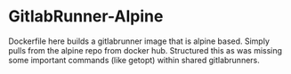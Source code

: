 # GitlabRunner-Alpine
Dockerfile here builds a gitlabrunner image that is alpine based. Simply pulls from the alpine repo from docker hub. Structured this as was missing some important commands (like getopt) within shared gitlabrunners.
